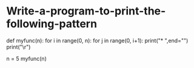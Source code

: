 # Write-a-program-to-print-the-following-pattern

def myfunc(n):
    for i in range(0, n):
        for j in range(0, i+1):
            print("* ",end="")
        print("\r")

n = 5
myfunc(n)

